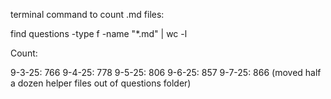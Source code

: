 terminal command to count .md files: 
    
find questions -type f -name "*.md" | wc -l

Count:

9-3-25: 766
9-4-25: 778
9-5-25: 806
9-6-25: 857
9-7-25: 866 (moved half a dozen helper files out of questions folder)